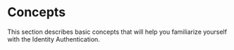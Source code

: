<!-- loio5645ae685395486fadf15430d5666a5e -->

# Concepts

This section describes basic concepts that will help you familiarize yourself with the Identity Authentication.

